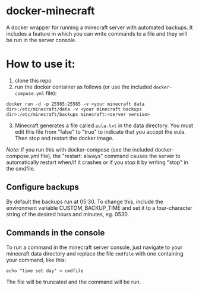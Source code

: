 # docker-minecraft
A docker wrapper for running a minecraft server with automated backups. It includes a feature in which you can write commands to a file and they will be run in the server console.

# How to use it:
1. clone this repo
2. run the docker container as follows (or use the included `docker-compose.yml` file):

`docker run -d -p 25565:25565 -v <your minecraft data dir>:/etc/minecraft/data -v <your minecraft backups dir>:/etc/minecraft/backups minecraft:<server version>`

3. Minecraft generates a file called `eula.txt` in the data directory.  You must edit this file from "false" to "true" to indicate that you accept the eula.  Then stop and restart the docker image.

*Note:* if you run this with docker-compose (see the included docker-compose.yml file), the "restart: always" command causes the server to automatically restart when/if it crashes or if you stop it by writing "stop" in the cmdfile.

## Configure backups
By default the backups run at 05:30.  To change this, include the environment variable CUSTOM_BACKUP_TIME and set it to a four-character string of the desired hours and minutes, eg. 0530.

## Commands in the console
To run a command in the minecraft server console, just navigate to your minecraft data directory and replace the file `cmdfile` with one containing your command, like this:

`echo "time set day" > cmdfile`

The file will be truncated and the command will be run.

